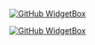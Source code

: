 [![GitHub WidgetBox](https://github-widgetbox.vercel.app/api/profile?username=Legfena&data=followers,repositories,stars,commits)](https://github.com/Jurredr/github-widgetbox)


[![GitHub WidgetBox](https://github-widgetbox.vercel.app/api/skills?names=js,ts,java,php,python,html,css,kotlin,lua,visualbasic,x86)](https://github.com/Jurredr/github-widgetbox)
